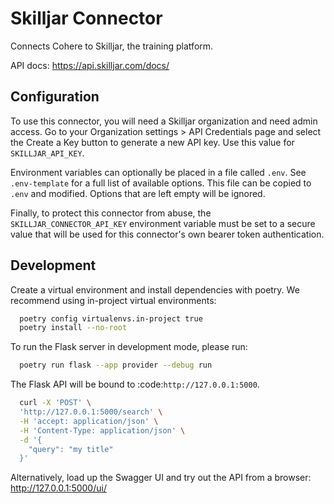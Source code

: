 # Skilljar Connector

Connects Cohere to Skilljar, the training platform.

API docs: https://api.skilljar.com/docs/

## Configuration

To use this connector, you will need a Skilljar organization and need admin access. Go to your
Organization settings > API Credentials page and select the Create a Key button to generate a new
API key. Use this value for `SKILLJAR_API_KEY`.

Environment variables can optionally be placed in a file called `.env`. See `.env-template` for a
full list of available options. This file can be copied to `.env` and modified. Options that are
left empty will be ignored.

Finally, to protect this connector from abuse, the `SKILLJAR_CONNECTOR_API_KEY` environment variable must be set to a secure value that will be used for this connector's own bearer token authentication.

## Development

Create a virtual environment and install dependencies with poetry. We recommend using in-project virtual environments:

```bash
  poetry config virtualenvs.in-project true
  poetry install --no-root
```

To run the Flask server in development mode, please run:

```bash
  poetry run flask --app provider --debug run
```

The Flask API will be bound to :code:`http://127.0.0.1:5000`.

```bash
  curl -X 'POST' \
  'http://127.0.0.1:5000/search' \
  -H 'accept: application/json' \
  -H 'Content-Type: application/json' \
  -d '{
    "query": "my title"
  }'
```

Alternatively, load up the Swagger UI and try out the API from a browser: http://127.0.0.1:5000/ui/
